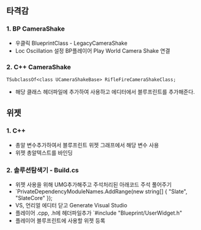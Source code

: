 ## 타격감
### 1. BP CameraShake
- 우클릭 BlueprintClass - LegacyCameraShake
- Loc Oscillation 설정 BP플레이어 Play World Camera Shake 연결
### 2.  C++ CameraShake
```TSubclassOf<class UCameraShakeBase> RifleFireCameraShakeClass;```
- 해당 클래스 헤더파일에 추가하여 사용하고 에디터에서 블루프린트를 추가해준다.

## 위젯
### 1. C++ 
- 총알 변수추가하여서 블루프린트 위젯 그래프에서 해당 변수 사용
- 위젯 총알텍스트를 바인딩
### 2. 솔루션탐색기 - Build.cs
- 위젯 사용을 위해 UMG추가해주고 주석처리된 아래코드 주석 풀어주기
- `PrivateDependencyModuleNames.AddRange(new string[] { "Slate", "SlateCore" });
- VS, 언리얼 에디터 닫고  Generate Visual Studio
- 플레이어 .cpp, .h에 헤더파일추가 `#include "Blueprint/UserWidget.h"
- 플레이어 블루프린트에 사용할 위젯 등록
